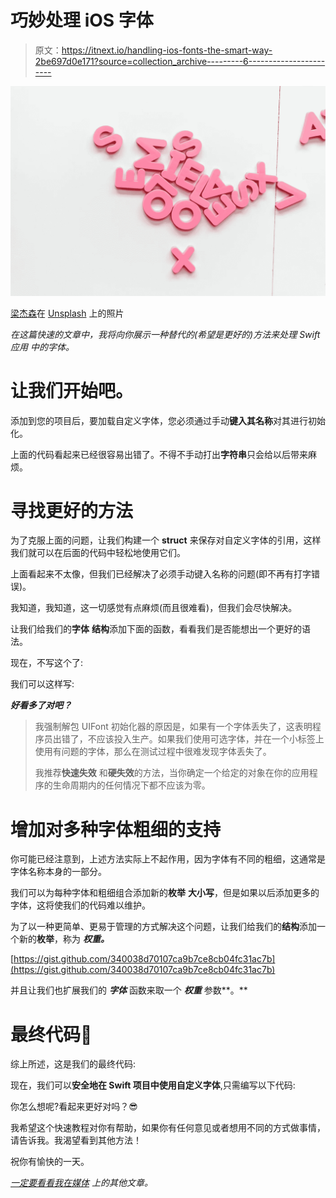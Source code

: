# 巧妙处理 iOS 字体

> 原文：<https://itnext.io/handling-ios-fonts-the-smart-way-2be697d0e171?source=collection_archive---------6----------------------->

![](img/3fa718d759c070758f464673d30801e1.png)

[梁杰森](https://unsplash.com/@ninjason?utm_source=unsplash&utm_medium=referral&utm_content=creditCopyText)在 [Unsplash](https://unsplash.com/s/photos/letters?utm_source=unsplash&utm_medium=referral&utm_content=creditCopyText) 上的照片

*在这篇快速的文章中，我将向你展示一种替代的(希望是更好的)方法来处理 Swift 应用* *中的字体。*

# 让我们开始吧。

添加到您的项目后，要加载自定义字体，您必须通过手动**键入其名称**对其进行初始化。

上面的代码看起来已经很容易出错了。不得不手动打出**字符串**只会给以后带来麻烦。

# 寻找更好的方法

为了克服上面的问题，让我们构建一个 **struct** 来保存对自定义字体的引用，这样我们就可以在后面的代码中轻松地使用它们。

上面看起来不太像，但我们已经解决了必须手动键入名称的问题(即不再有打字错误)。

我知道，我知道，这一切感觉有点麻烦(而且很难看)，但我们会尽快解决。

让我们给我们的**字体** **结构**添加下面的函数，看看我们是否能想出一个更好的语法。

现在，不写这个了:

我们可以这样写:

***好看多了对吧？***

> 我强制解包 UIFont 初始化器的原因是，如果有一个字体丢失了，这表明程序员出错了，不应该投入生产。如果我们使用可选字体，并在一个小标签上使用有问题的字体，那么在测试过程中很难发现字体丢失了。
> 
> 我推荐**快速失效** 和**硬失效**的方法，当你确定一个给定的对象在你的应用程序的生命周期内的任何情况下都不应该为零。

# 增加对多种字体粗细的支持

你可能已经注意到，上述方法实际上不起作用，因为字体有不同的粗细，这通常是字体名称本身的一部分。

我们可以为每种字体和粗细组合添加新的**枚举** **大小写**，但是如果以后添加更多的字体，这将使我们的代码难以维护。

为了以一种更简单、更易于管理的方式解决这个问题，让我们给我们的**结构**添加一个新的**枚举**，称为 ***权重。***

[https://gist.github.com/340038d70107ca9b7ce8cb04fc31ac7b](https://gist.github.com/340038d70107ca9b7ce8cb04fc31ac7b)

并且让我们也扩展我们的 ***字体*** 函数来取一个 ***权重*** 参数**。**

# 最终代码🎉

综上所述，这是我们的最终代码:

现在，我们可以**安全地在 Swift 项目中使用自定义字体**,只需编写以下代码:

你怎么想呢?看起来更好对吗？😎

我希望这个快速教程对你有帮助，如果你有任何意见或者想用不同的方式做事情，请告诉我。我渴望看到其他方法！

祝你有愉快的一天。

[*一定要看看我在媒体*](https://medium.com/@balzsvincze) *上的其他文章。*